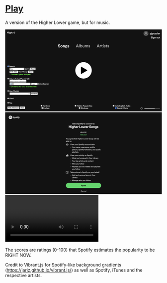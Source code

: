 # [Play](https://pjpuzzler.github.io/higher-lower-songs)

A version of the Higher Lower game, but for music.

![Home Screen](./readme_files/homescreen.png)
![Link to your Spotify](./readme_files/authorize.png)
![Ingame](./readme_files/ingame.mov)

The scores are ratings (0-100) that Spotify estimates the popularity to be RIGHT NOW.

Credit to Vibrant.js for Spotify-like background gradients (https://jariz.github.io/vibrant.js/) as well as Spotify, iTunes and the respective artists.
